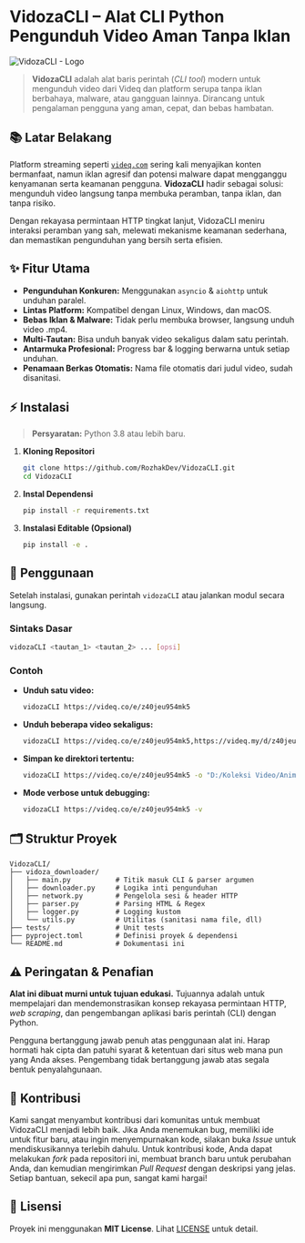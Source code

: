# VidozaCLI – Alat CLI Python Pengunduh Video Aman Tanpa Iklan

![VidozaCLI - Logo](https://github.com/user-attachments/assets/31e73233-9b37-4729-b4b6-1122434e6ce6)

> **VidozaCLI** adalah alat baris perintah (_CLI tool_) modern untuk mengunduh video dari Videq dan platform serupa tanpa iklan berbahaya, malware, atau gangguan lainnya. Dirancang untuk pengalaman pengguna yang aman, cepat, dan bebas hambatan.

## 📚 Latar Belakang

Platform streaming seperti [`videq.com`](https://videq.com) sering kali menyajikan konten bermanfaat, namun iklan agresif dan potensi malware dapat mengganggu kenyamanan serta keamanan pengguna. **VidozaCLI** hadir sebagai solusi: mengunduh video langsung tanpa membuka peramban, tanpa iklan, dan tanpa risiko.

Dengan rekayasa permintaan HTTP tingkat lanjut, VidozaCLI meniru interaksi peramban yang sah, melewati mekanisme keamanan sederhana, dan memastikan pengunduhan yang bersih serta efisien.

## ✨ Fitur Utama

- **Pengunduhan Konkuren:** Menggunakan `asyncio` & `aiohttp` untuk unduhan paralel.
- **Lintas Platform:** Kompatibel dengan Linux, Windows, dan macOS.
- **Bebas Iklan & Malware:** Tidak perlu membuka browser, langsung unduh video .mp4.
- **Multi-Tautan:** Bisa unduh banyak video sekaligus dalam satu perintah.
- **Antarmuka Profesional:** Progress bar & logging berwarna untuk setiap unduhan.
- **Penamaan Berkas Otomatis:** Nama file otomatis dari judul video, sudah disanitasi.

## ⚡ Instalasi

> **Persyaratan:** Python 3.8 atau lebih baru.

1. **Kloning Repositori**
   
   ```bash
   git clone https://github.com/RozhakDev/VidozaCLI.git
   cd VidozaCLI
   ```

2. **Instal Dependensi**
   
   ```bash
   pip install -r requirements.txt
   ```

3. **Instalasi Editable (Opsional)**
   
   ```bash
   pip install -e .
   ```

## 🚀 Penggunaan

Setelah instalasi, gunakan perintah `vidozaCLI` atau jalankan modul secara langsung.

### Sintaks Dasar

```bash
vidozaCLI <tautan_1> <tautan_2> ... [opsi]
```

### Contoh

- **Unduh satu video:**
  
  ```bash
  vidozaCLI https://videq.co/e/z40jeu954mk5
  ```
- **Unduh beberapa video sekaligus:**
  
  ```bash
  vidozaCLI https://videq.co/e/z40jeu954mk5,https://videq.my/d/z40jeu954mk5
  ```
- **Simpan ke direktori tertentu:**
  
  ```bash
  vidozaCLI https://videq.co/e/z40jeu954mk5 -o "D:/Koleksi Video/Anime"
  ```
- **Mode verbose untuk debugging:**
  
  ```bash
  vidozaCLI https://videq.co/e/z40jeu954mk5 -v
  ```

## 🗂️ Struktur Proyek

```text
VidozaCLI/
├── vidoza_downloader/
│   ├── main.py           # Titik masuk CLI & parser argumen
│   ├── downloader.py     # Logika inti pengunduhan
│   ├── network.py        # Pengelola sesi & header HTTP
│   ├── parser.py         # Parsing HTML & Regex
│   ├── logger.py         # Logging kustom
│   └── utils.py          # Utilitas (sanitasi nama file, dll)
├── tests/                # Unit tests
├── pyproject.toml        # Definisi proyek & dependensi
└── README.md             # Dokumentasi ini
```

## ⚠️ Peringatan & Penafian

**Alat ini dibuat murni untuk tujuan edukasi.** Tujuannya adalah untuk mempelajari dan mendemonstrasikan konsep rekayasa permintaan HTTP, _web scraping_, dan pengembangan aplikasi baris perintah (CLI) dengan Python.

Pengguna bertanggung jawab penuh atas penggunaan alat ini. Harap hormati hak cipta dan patuhi syarat & ketentuan dari situs web mana pun yang Anda akses. Pengembang tidak bertanggung jawab atas segala bentuk penyalahgunaan.

## 🤝 Kontribusi

Kami sangat menyambut kontribusi dari komunitas untuk membuat VidozaCLI menjadi lebih baik. Jika Anda menemukan bug, memiliki ide untuk fitur baru, atau ingin menyempurnakan kode, silakan buka _Issue_ untuk mendiskusikannya terlebih dahulu. Untuk kontribusi kode, Anda dapat melakukan _fork_ pada repositori ini, membuat branch baru untuk perubahan Anda, dan kemudian mengirimkan _Pull Request_ dengan deskripsi yang jelas. Setiap bantuan, sekecil apa pun, sangat kami hargai!

## 📄 Lisensi

Proyek ini menggunakan **MIT License**. Lihat [LICENSE](LICENSE) untuk detail.